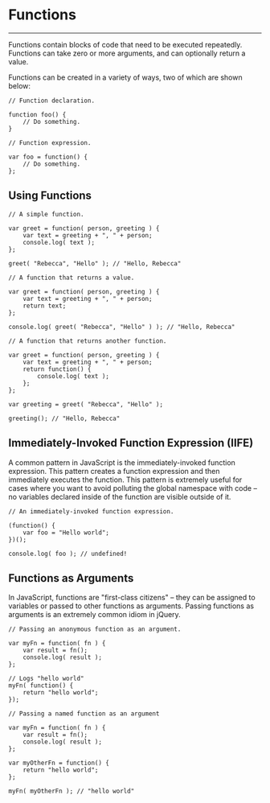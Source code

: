 # Functions

-------

Functions contain blocks of code that need to be executed repeatedly. Functions can take zero or more arguments, and can optionally return a value.

Functions can be created in a variety of ways, two of which are shown below:

```
// Function declaration.

function foo() {
	// Do something.
}
```

```
// Function expression.

var foo = function() {
	// Do something.
};
```

## Using Functions

```
// A simple function.

var greet = function( person, greeting ) {
	var text = greeting + ", " + person;
	console.log( text );
};

greet( "Rebecca", "Hello" ); // "Hello, Rebecca"
```

```
// A function that returns a value.

var greet = function( person, greeting ) {
	var text = greeting + ", " + person;
	return text;
};

console.log( greet( "Rebecca", "Hello" ) ); // "Hello, Rebecca"
```

```
// A function that returns another function.

var greet = function( person, greeting ) {
	var text = greeting + ", " + person;
	return function() {
		console.log( text );
	};
};

var greeting = greet( "Rebecca", "Hello" );

greeting(); // "Hello, Rebecca"
```

## Immediately-Invoked Function Expression (IIFE)

A common pattern in JavaScript is the immediately-invoked function expression. This pattern creates a function expression and then immediately executes the function. This pattern is extremely useful for cases where you want to avoid polluting the global namespace with code – no variables declared inside of the function are visible outside of it.

```
// An immediately-invoked function expression.

(function() {
	var foo = "Hello world";
})();

console.log( foo ); // undefined!
```

## Functions as Arguments

In JavaScript, functions are "first-class citizens" – they can be assigned to variables or passed to other functions as arguments. Passing functions as arguments is an extremely common idiom in jQuery.

```
// Passing an anonymous function as an argument.

var myFn = function( fn ) {
	var result = fn();
	console.log( result );
};

// Logs "hello world"
myFn( function() {
	return "hello world";
});
```

```
// Passing a named function as an argument

var myFn = function( fn ) {
	var result = fn();
	console.log( result );
};

var myOtherFn = function() {
	return "hello world";
};

myFn( myOtherFn ); // "hello world"
```
